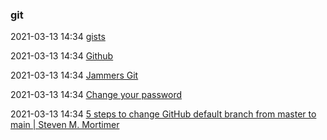###  git

2021-03-13 14:34 [gists](https://gist.github.com/gaurangrshah)

2021-03-13 14:34 [Github](https://github.com/)

2021-03-13 14:34 [Jammers Git](https://github.com/orgs/jammersio/dashboard)

2021-03-13 14:34 [Change your password](https://github.com/password_reset/AKYZK3FDRQ3MHUTRCGMQTLC7B3ILTBFFMVWWC2LMXBUG65LTMVXWM3LFMVXGC4TJIBTW2YLJNQXGG33NUVTG64TDMXBLG5DXN5PWMYLDORXXEX3WMVZGSZTJMVSMFOTGN5ZGGZLEL53WKYLLL5YGC43TO5XXEZC7OJSXGZLUYI)

2021-03-13 14:34 [5 steps to change GitHub default branch from master to main | Steven M. Mortimer](https://stevenmortimer.com/5-steps-to-change-github-default-branch-from-master-to-main/)



